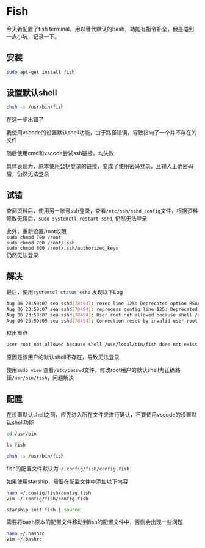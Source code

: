 # Fish

今天新配置了fish terminal，用以替代默认的bash，功能有指令补全，但是碰到一点小坑，记录一下。

## 安装

```bash
sudo apt-get install fish
```

## 设置默认shell

```bash
chsh -s /usr/bin/fish
```

在这一步出错了

我使用vscode的设置默认shell功能，由于路径错误，导致指向了一个并不存在的文件

随后使用cmd和vscode尝试ssh链接，均失败

具体表现为，原本使用公钥登录的链接，变成了使用密码登录，且输入正确密码后，仍然无法登录

## 试错

查阅资料后，使用另一账号ssh登录，查看`/etc/ssh/sshd_config`文件，根据资料修改无误后，`sudo systemctl restart sshd`, 仍然无法登录

此外，重新设置/root权限 \
`sudo chmod 700 /root`\
`sudo chmod 700 /root/.ssh`\
`sudo chmod 600 /root/.ssh/authorized_keys`\
仍然无法登录

## 解决

最后，使用`systemtcl status sshd` 发现以下Log

```bash
Aug 06 23:59:07 sea sshd[78494]: rexec line 125: Deprecated option RSAAuthentication 
Aug 06 23:59:07 sea sshd[78494]: reprocess config line 125: Deprecated option RSAAuthentication 
Aug 06 23:59:07 sea sshd[78494]: User root not allowed because shell /usr/local/bin/fish does not exist 
Aug 06 23:59:09 sea sshd[78494]: Connection reset by invalid user root 192.168.0.112 port 5308 [preauth]
```

框出重点

```bash
User root not allowed because shell /usr/local/bin/fish does not exist
```

原因是该用户的默认shell不存在，导致无法登录

使用`sudo view` 查看`/etc/passwd`文件，修改root用户的默认shell为正确路径`/usr/bin/fish`，问题解决

## 配置

在设置默认shell之前，应先进入所在文件夹进行确认，不要使用vscode的设置默认shell功能

```bash
cd /usr/bin
```

```bash
ls fish
```

```bash
chsh -s /usr/bin/fish
```

fish的配置文件默认为`~/.config/fish/config.fish`

如果使用starship，需要在配置文件中添加以下内容

```bash
nano ~/.config/fish/config.fish
vim ~/.config/fish/config.fish
```

```bash
starship init fish | source
```

需要将bash原本的配置文件移动到fish的配置文件中，否则会出现一些问题

```bash
nano ~/.bashrc
vim ~/.bashrc
```
